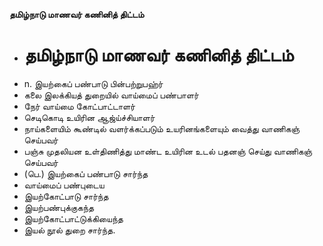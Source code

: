 **தமிழ்நாடு மாணவர் கணினித் திட்டம்**
- # தமிழ்நாடு மாணவர் கணினித் திட்டம்
- n. இயற்கைப் பண்பாடு பின்பற்றுபஹ்ர்
- கலை இலக்கியத் துறையில் வாய்மைப் பண்பாளர்
- நேர் வாய்மை கோட்பாட்டாளர்
- செடிகொடி உயிரின ஆஜ்ய்ச்சியாளர்
- நாய்களையிம் கூண்டில் வளர்க்கப்படும் உயரினங்களையும் வைத்து வாணிகஞ் செய்பவர்
- பஞ்சு முதலியன உள்திணித்து மாண்ட உயிரின உடல் பதனஞ் செய்து வாணிகஞ் செய்பவர்
- (பெ.) இயற்கைப் பண்பாடு சார்ந்த
- வாய்மைப் பண்புடைய
- இயற்கோட்பாடு சார்ந்த
- இயற்பண்புக்குகந்த
- இயற்கோட்பாட்டுக்கியைந்த
- இயல் நூல் துறை சார்ந்த.

